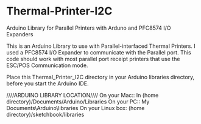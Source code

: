 Thermal-Printer-I2C
===================

Arduino Library for Parallel Printers with Arduno and PFC8574 I/O Expanders
 
This is an Arduino Library to use with Parallel-interfaced Thermal Printers. I used 
a PFC8574 I/O Expander to communicate with the Parallel port. This code should work 
with most parallel port receipt printers that use the ESC/POS Communication mode. 

Place this Thermal_Printer_I2C directory in your Arduino libraries directory, before you 
start the Arduino IDE. 

////ARDUINO LIBRARY LOCATION////
On your Mac:: In (home directory)/Documents/Arduino/Libraries
On your PC:: My Documents\Arduino\libraries
On your Linux box: (home directory)/sketchbook/libraries
